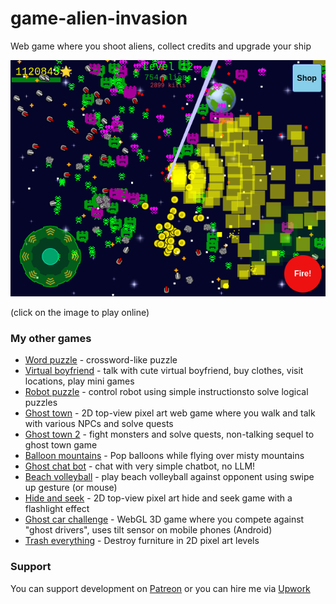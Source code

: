 # game-alien-invasion
Web game where you shoot aliens, collect credits and upgrade your ship

[<img src="image/demo.png">](https://dvhx.github.io/game-alien-invasion/)

(click on the image to play online)

### My other games

- [Word puzzle](https://github.com/dvhx/game-word-puzzle) - crossword-like puzzle
- [Virtual boyfriend](https://github.com/dvhx/game-virtual-boyfriend) - talk with cute virtual boyfriend, buy clothes, visit locations, play mini games
- [Robot puzzle](https://github.com/dvhx/game-robot-puzzle) - control robot using simple instructionsto solve logical puzzles
- [Ghost town](https://github.com/dvhx/game-ghost-town) - 2D top-view pixel art web game where you walk and talk with various NPCs and solve quests
- [Ghost town 2](https://github.com/dvhx/game-ghost-town-2) - fight monsters and solve quests, non-talking sequel to ghost town game
- [Balloon mountains](https://github.com/dvhx/game-balloon-mountains) - Pop balloons while flying over misty mountains
- [Ghost chat bot](https://github.com/dvhx/game-ghost-chatbot) - chat with very simple chatbot, no LLM!
- [Beach volleyball](https://github.com/dvhx/game-beach-volleyball) - play beach volleyball against opponent using swipe up gesture (or mouse) 
- [Hide and seek](https://github.com/dvhx/game-hide-and-seek) - 2D top-view pixel art hide and seek game with a flashlight effect
- [Ghost car challenge](https://github.com/dvhx/game-ghost-car-challenge) - WebGL 3D game where you compete against "ghost drivers", uses tilt sensor on mobile phones (Android)
- [Trash everything](https://github.com/dvhx/game-trash-everything) - Destroy furniture in 2D pixel art levels

### Support

You can support development on [Patreon](https://www.patreon.com/DusanHalicky) or you can hire me via [Upwork](https://www.upwork.com/freelancers/~013b4c3d6e772fdb01)


